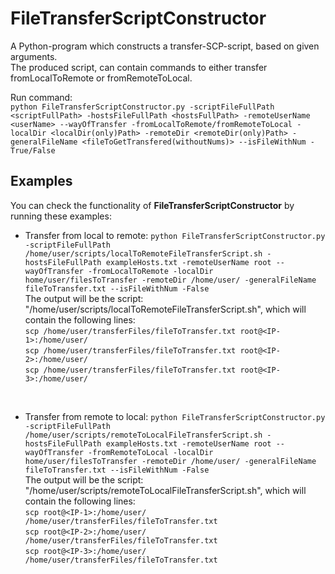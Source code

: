 FileTransferScriptConstructor
=============================

A Python-program which constructs a transfer-SCP-script, based on given arguments.<br/>
The produced script, can contain commands to either transfer fromLocalToRemote or fromRemoteToLocal.<br/>

Run command:<br/>
``python FileTransferScriptConstructor.py -scriptFileFullPath <scriptFullPath> -hostsFileFullPath <hostsFullPath> -remoteUserName <userName> --wayOfTransfer -fromLocalToRemote/fromRemoteToLocal -localDir <localDir(only)Path> -remoteDir <remoteDir(only)Path> -generalFileName <fileToGetTransfered(withoutNums)> --isFileWithNum -True/False``<br/>

Examples
--------
You can check the functionality of **FileTransferScriptConstructor** by running these examples:<br/>

- Transfer from local to remote:
``python FileTransferScriptConstructor.py -scriptFileFullPath /home/user/scripts/localToRemoteFileTransferScript.sh -hostsFileFullPath exampleHosts.txt -remoteUserName root --wayOfTransfer -fromLocalToRemote -localDir home/user/filesToTransfer -remoteDir /home/user/ -generalFileName fileToTransfer.txt --isFileWithNum -False``<br/>
The output will be the script: "/home/user/scripts/localToRemoteFileTransferScript.sh", which will contain the following lines:<br/>
``scp /home/user/transferFiles/fileToTransfer.txt root@<IP-1>:/home/user/``<br/>
``scp /home/user/transferFiles/fileToTransfer.txt root@<IP-2>:/home/user/``<br/>
``scp /home/user/transferFiles/fileToTransfer.txt root@<IP-3>:/home/user/``<br/>
<br/>

- Transfer from remote to local:
``python FileTransferScriptConstructor.py -scriptFileFullPath /home/user/scripts/remoteToLocalFileTransferScript.sh -hostsFileFullPath exampleHosts.txt -remoteUserName root --wayOfTransfer -fromRemoteToLocal -localDir home/user/filesToTransfer -remoteDir /home/user/ -generalFileName fileToTransfer.txt --isFileWithNum -False``<br/>
The output will be the script: "/home/user/scripts/remoteToLocalFileTransferScript.sh", which will contain the following lines:<br/>
``scp root@<IP-1>:/home/user/ /home/user/transferFiles/fileToTransfer.txt``<br/>
``scp root@<IP-2>:/home/user/ /home/user/transferFiles/fileToTransfer.txt``<br/>
``scp root@<IP-3>:/home/user/ /home/user/transferFiles/fileToTransfer.txt``<br/>
